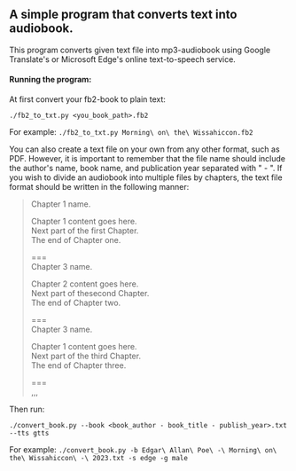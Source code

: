 ## A simple program that converts text into audiobook.

This program converts given text file into mp3-audiobook using Google Translate's or Microsoft Edge's online text-to-speech service.

#### Running the program:

At first convert your fb2-book to plain text:

`./fb2_to_txt.py <you_book_path>.fb2`

For example:
`./fb2_to_txt.py Morning\ on\ the\ Wissahiccon.fb2`

You can also create a text file on your own from any other format, such as PDF. However, it is important to remember that the file name should include the author's name, book name, and publication year separated with " - ". If you wish to divide an audiobook into multiple files by chapters, the text file format should be written in the following manner:

>Chapter 1 name.
>
> Chapter 1 content goes here.<br/>
> Next part of the first Chapter.<br/>
> The end of Chapter one.<br/>
>
>===<br/>
>Chapter 3 name.
>
> Chapter 2 content goes here.<br/>
> Next part of thesecond Chapter.<br/>
> The end of Chapter two.<br/>
>
>===<br/>
>Chapter 3 name.
>
> Chapter 1 content goes here.<br/>
> Next part of the third Chapter.<br/>
> The end of Chapter three.<br/>
>
>===<br/>
>,,,

Then run:

`./convert_book.py --book <book_author - book_title - publish_year>.txt --tts gtts`

For example:
`./convert_book.py -b Edgar\ Allan\ Poe\ -\ Morning\ on\ the\ Wissahiccon\ -\ 2023.txt -s edge -g male`
